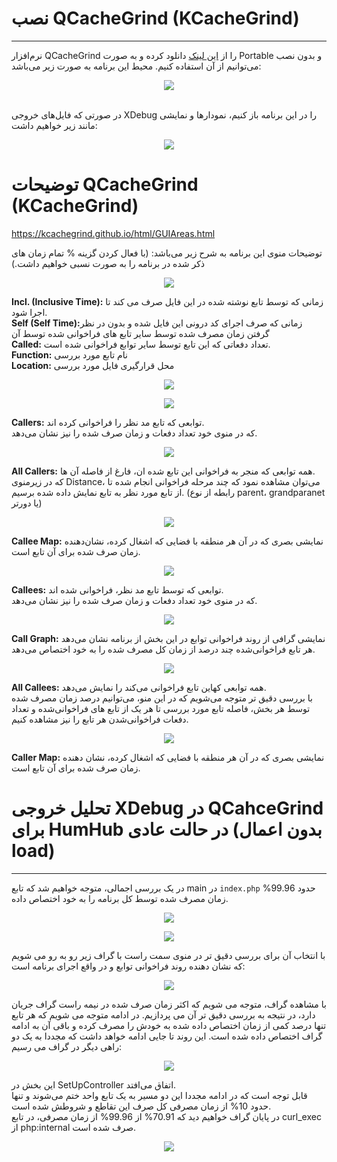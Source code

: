 # نصب QCacheGrind (KCacheGrind)  
------------------

نرم‌افزار QCacheGrind را از [این لینک](https://sourceforge.net/projects/qcachegrindwin/) دانلود کرده و به صورت Portable و بدون نصب می‌توانیم از آن استفاده کنیم.
محیط این برنامه به صورت زیر می‌باشد:
<p align="center">
<img src="Pasted image 20240701175037.png" align="center">
</p>
<br>
در صورتی که فایل‌های خروجی XDebug را در این برنامه باز کنیم، نمودارها و نمایشی مانند زیر خواهیم داشت:
<br>
<p align="center">
<img src="Pasted image 20240701175150.png" align="center">
</p>

# توضیحات QCacheGrind (KCacheGrind)
https://kcachegrind.github.io/html/GUIAreas.html

توضیحات منوی این برنامه به شرح زیر می‌باشد:
(با فعال کردن گزینه % تمام زمان های ذکر شده در برنامه را به صورت نسبی خواهیم داشت.)

<p align="center">
<img src="Pasted image 20240703112942.png" align="center">
</p>

<b>Incl. (Inclusive Time):</b> زمانی که توسط تابع نوشته شده در این فایل صرف می کند تا اجرا شود.
<br>
<b>Self (Self Time):</b>زمانی که صرف اجرای کد درونی این فایل شده و بدون در نظر گرفتن زمان مصرف شده توسط سایر تابع های فراخوانی شده توسط آن
<br>
<b>Called:</b> تعداد دفعاتی که این تابع توسط سایر توابع فراخوانی شده است.
<br>
<b>Function:</b> نام تابع مورد بررسی
<br>
<b>Location:</b> محل قرارگیری فایل مورد بررسی
<br>

<p align="center">
<img src="Pasted image 20240703113019.png" align="center">
</p>
<p align="center">
<img src="Pasted image 20240703113045.png" align="center">
</p>
<b>Callers:</b> توابعی که تابع مد نظر را فراخوانی کرده اند.
<br>
که در منوی خود تعداد دفعات و زمان صرف شده را نیز نشان می‌دهد.

<p align="center">
<img src="Pasted image 20240703113625.png" align="center">
</p>
<b>All Callers:</b> همه توابعی که منجر به فراخوانی این تابع شده ان، فارغ از فاصله آن ها.
<br>
که در زیرمنوی Distance، می‌توان مشاهده نمود که چند مرحله فراخوانی انجام شده تا از تابع مورد نظر به تابع نمایش داده شده برسیم. (رابطه از نوع parent، grandparanet یا دورتر)

<p align="center">
<img src="Pasted image 20240703113645.png" align="center">
</p>
<b>Callee Map:</b> نمایشی بصری که در آن هر منطقه با فضایی که اشغال کرده، نشان‌دهنده زمان صرف شده برای آن تابع است.

<p align="center">
<img src="Pasted image 20240703114457.png" align="center">
</p>
<b>Callees:</b> توابعی که توسط تابع مد نظر، فراخوانی شده اند.
<br>
که در منوی خود تعداد دفعات و زمان صرف شده را نیز نشان می‌دهد.

<p align="center">
<img src="Pasted image 20240703114636.png" align="center">
</p>
<b>Call Graph:</b> نمایشی گرافی از روند فراخوانی توابع در این بخش از برنامه نشان می‌دهد هر تابع فراخوانی‌شده چند درصد از زمان کل مصرف شده را به خود اختصاص می‌دهد.

<p align="center">
<img src="Pasted image 20240703115112.png" align="center">
</p>
<b>All Callees:</b> همه توابعی کهاین تابع فراخوانی می‌کند را نمایش می‌دهد.
<br>
با بررسی دقیق تر متوجه می‌شویم که در این منو، می‌توانیم درصد زمان مصرف شده توسط هر بخش، فاصله تابع مورد بررسی تا هر یک از تابع های فراخوانی‌شده و تعداد دفعات فراخوانی‌شدن هر تابع را نیز مشاهده کنیم.
<p align="center">
<img src="Pasted image 20240703115534.png" align="center">
</p>
<b>Caller Map:</b> نمایشی بصری که در آن هر منطقه با فضایی که اشغال کرده، نشان دهنده زمان صرف شده برای آن تابع است.

# تحلیل خروجی XDebug در QCahceGrind برای HumHub در حالت عادی (بدون اعمال load)
--------------------
در یک بررسی اجمالی، متوجه خواهیم شد که تابع main  در `index.php` حدود 99.96% زمان مصرف شده توسط کل برنامه را به خود اختصاص داده.
<p align="center">
<img src="Pasted image 20240703120018.png" align="center">
</p>
<p align="center">
<img src="Screenshot 2024-07-03 121612.png" align="center">
</p>


با انتخاب آن برای بررسی دقیق تر در منوی سمت راست با گراف زیر رو به رو می شویم که نشان دهنده روند فراخوانی توابع و در واقع اجرای برنامه است:
<p align="center">
<img src="Pasted image 20240703120602.png" align="center">
</p>
با مشاهده گراف، متوجه می شویم که اکثر زمان صرف شده در نیمه راست گراف جریان دارد، در نتیجه به بررسی دقیق تر آن می پردازیم.
در ادامه متوجه می شویم که هر تابع تنها درصد کمی از زمان اختصاص داده شده به خودش را مصرف کرده و باقی آن به ادامه گراف اختصاص داده شده است. این روند تا جایی ادامه خواهد داشت که مجددا به یک دو راهی دیگر در گراف می رسیم:
<p align="center">
<img src="Pasted image 20240703120940.png" align="center">
</p>
این بخش در SetUpController اتفاق می‌افتد.
<br>
قابل توجه است که در ادامه مجددا این دو مسیر به یک تابع واحد ختم می‌شوند و تنها حدود 10% از زمان مصرفی کل صرف این تقاطع و شروطش شده است.
<br>
در پایان گراف خواهیم دید که 70.91% از 99.96% از زمان مصرفی، در تابع curl_exec از php:internal صرف شده است.
<p align="center">
<img src="Pasted image 20240703150548.png" align="center">
</p>

